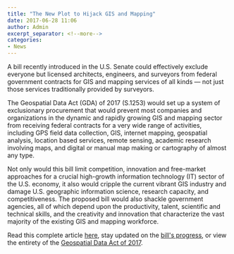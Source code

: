 ```yaml
---
title: "The New Plot to Hijack GIS and Mapping"
date: 2017-06-28 11:06
author: Admin
excerpt_separator: <!--more-->
categories:
- News
---
```


A bill recently introduced in the U.S. Senate could effectively exclude everyone but licensed architects, engineers, and surveyors from federal government contracts for GIS and mapping services of all kinds — not just those services traditionally provided by surveyors.

The Geospatial Data Act (GDA) of 2017 (S.1253) would set up a system of exclusionary procurement that would prevent most companies and organizations in the dynamic and rapidly growing GIS and mapping sector from receiving federal contracts for a very wide range of activities, including GPS field data collection, GIS, internet mapping, geospatial analysis, location based services, remote sensing, academic research involving maps, and digital or manual map making or cartography of almost any type.
<!--more-->

Not only would this bill limit competition, innovation and free-market approaches for a crucial high-growth information technology (IT) sector of the U.S. economy, it also would cripple the current vibrant GIS industry and damage U.S. geographic information science, research capacity, and competitiveness. The proposed bill would also shackle government agencies, all of which depend upon the productivity, talent, scientific and technical skills, and the creativity and innovation that characterize the vast majority of the existing GIS and mapping workforce.

Read this complete article [here](https://aag.informz.net/informzdataservice/onlineversion/ind/bWFpbGluZ2luc3RhbmNlaWQ9NjcwMzEyMyZzdWJzY3JpYmVyaWQ9MTA5OTMzNzQ0NQ==), stay updated on the  [bill's progress](https://www.govtrack.us/congress/bills/115/s1253), or view the entirety of the [Geospatial Data Act of 2017](https://www.congress.gov/bill/115th-congress/senate-bill/1253/text).
